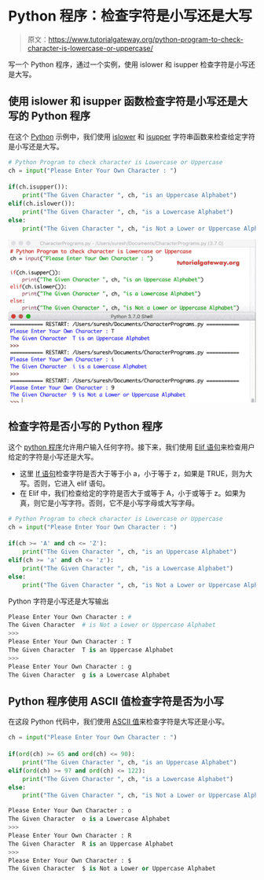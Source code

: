 # Python 程序：检查字符是小写还是大写

> 原文：<https://www.tutorialgateway.org/python-program-to-check-character-is-lowercase-or-uppercase/>

写一个 Python 程序，通过一个实例，使用 islower 和 isupper 检查字符是小写还是大写。

## 使用 islower 和 isupper 函数检查字符是小写还是大写的 Python 程序

在这个 [Python](https://www.tutorialgateway.org/python-tutorial/) 示例中，我们使用 [islower](https://www.tutorialgateway.org/python-islower/) 和 [isupper](https://www.tutorialgateway.org/python-isupper/) 字符串函数来检查给定字符是小写还是大写。

```py
# Python Program to check character is Lowercase or Uppercase
ch = input("Please Enter Your Own Character : ")

if(ch.isupper()):
    print("The Given Character ", ch, "is an Uppercase Alphabet")
elif(ch.islower()):
    print("The Given Character ", ch, "is a Lowercase Alphabet")
else:
    print("The Given Character ", ch, "is Not a Lower or Uppercase Alphabet")
```

![Python Program to check character is Lowercase or Uppercase 1](img/abdd7bc030cb734012770e4959d8d87c.png)

## 检查字符是否小写的 Python 程序

这个 [python 程序](https://www.tutorialgateway.org/python-programming-examples/)允许用户输入任何字符。接下来，我们使用 [Elif 语句](https://www.tutorialgateway.org/python-elif-statement/)来检查用户给定的字符是小写还是大写。

*   这里 [If 语句](https://www.tutorialgateway.org/python-if-statement/)检查字符是否大于等于小 a，小于等于 z，如果是 TRUE，则为大写。否则，它进入 elif 语句。
*   在 Elif 中，我们检查给定的字符是否大于或等于 A，小于或等于 z。如果为真，则它是小写字符。否则，它不是小写字母或大写字母。

```py
# Python Program to check character is Lowercase or Uppercase
ch = input("Please Enter Your Own Character : ")

if(ch >= 'A' and ch <= 'Z'):
    print("The Given Character ", ch, "is an Uppercase Alphabet") 
elif(ch >= 'a' and ch <= 'z'):
    print("The Given Character ", ch, "is a Lowercase Alphabet")
else:
    print("The Given Character ", ch, "is Not a Lower or Uppercase Alphabet")
```

Python 字符是小写还是大写输出

```py
Please Enter Your Own Character : #
The Given Character  # is Not a Lower or Uppercase Alphabet
>>> 
Please Enter Your Own Character : T
The Given Character  T is an Uppercase Alphabet
>>> 
Please Enter Your Own Character : g
The Given Character  g is a Lowercase Alphabet
```

## Python 程序使用 ASCII 值检查字符是否为小写

在这段 Python 代码中，我们使用 [ASCII 值](https://www.tutorialgateway.org/ascii-table/)来检查字符是大写还是小写。

```py
ch = input("Please Enter Your Own Character : ")

if(ord(ch) >= 65 and ord(ch) <= 90): 
    print("The Given Character ", ch, "is an Uppercase Alphabet") 
elif(ord(ch) >= 97 and ord(ch) <= 122):
    print("The Given Character ", ch, "is a Lowercase Alphabet")
else:
    print("The Given Character ", ch, "is Not a Lower or Uppercase Alphabet")
```

```py
Please Enter Your Own Character : o
The Given Character  o is a Lowercase Alphabet
>>> 
Please Enter Your Own Character : R
The Given Character  R is an Uppercase Alphabet
>>> 
Please Enter Your Own Character : $
The Given Character  $ is Not a Lower or Uppercase Alphabet
```
